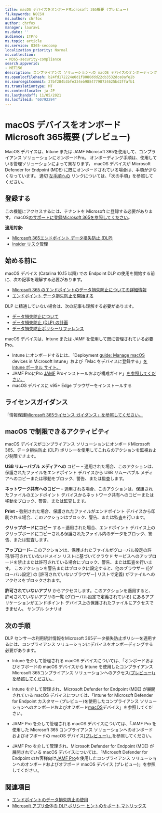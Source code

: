 ```yaml
---
title: macOS デバイスをオンボードMicrosoft 365概要 (プレビュー)
f1.keywords: NOCSH
ms.author: chrfox
author: chrfox
manager: laurawi
ms.date: ''
audience: ITPro
ms.topic: article
ms.service: O365-seccomp
localization_priority: Normal
ms.collection:
- M365-security-compliance
search.appverid:
- MET150
description: コンプライアンス ソリューションへの macOS デバイスのオンボーディングについて
ms.openlocfilehash: b24fd172224e0d1f8080ddd22cb3532dce0afe2b
ms.sourcegitcommit: 27bf284b3bfe334eb98847798734625bd2ffafb1
ms.translationtype: MT
ms.contentlocale: ja-JP
ms.lasthandoff: 11/05/2021
ms.locfileid: "60792294"
---
```

# <a name="onboard-macos-devices-into-microsoft-365-overview-preview"></a>macOS デバイスをオンボードMicrosoft 365概要 (プレビュー)

MacOS デバイスは、Intune または JAMF Microsoft 365を使用して、コンプライアンス ソリューションにオンボードPro。 オンボーディング手順は、使用している管理ソリューションによって異なります。 macOS デバイスが Microsoft Defender for Endpoint (MDE) に既にオンボードされている場合は、手順が少なくなっています。 適切 [な手順への](#next-steps) リンクについては、「次の手順」を参照してください。

## <a name="get-registered"></a>登録する

この機能にアクセスするには、テナントを Microsoft に登録する必要があります。 macOS[のサポートに登録Microsoft 365を参照してください](https://aka.ms/EndpointDLPIgnite21-Previews)。

**適用対象:**

- [Microsoft 365エンドポイント データ損失防止 (DLP)](./endpoint-dlp-learn-about.md)
- [Insider リスク管理](insider-risk-management.md#learn-about-insider-risk-management-in-microsoft-365)
<!--- [Insider risk management](insider-risk-management.md#learn-about-insider-risk-management-in-microsoft-365)-->

## <a name="before-you-begin"></a>始める前に

macOS デバイス (Catalina 10.15 以降) での Endpoint DLP の使用を開始する前に、次の記事を理解する必要があります。

- [Microsoft 365 のエンドポイントのデータ損失防止についての詳細情報](endpoint-dlp-learn-about.md#learn-about-microsoft-365-endpoint-data-loss-prevention)
- [エンドポイント データ損失防止を開始する](endpoint-dlp-getting-started.md#get-started-with-endpoint-data-loss-prevention)

DLP に精通していない場合は、次の記事も理解する必要があります。

- [データ損失防止について](dlp-learn-about-dlp.md#learn-about-data-loss-prevention)
- [データ損失防止 (DLP) の計画](dlp-overview-plan-for-dlp.md#plan-for-data-loss-prevention-dlp)
- [データ損失防止ポリシーリファレンス](dlp-policy-reference.md#data-loss-prevention-policy-reference)

macOS デバイスは、Intune または JAMF を使用して既に管理されている必要Pro。
 
- Intune にオンボードするには、「Deployment [guide: Manage macOS](/mem/intune/fundamentals/deployment-guide-platform-macos) devices in Microsoft Intune」および「Mac をデバイスに登録する」[をIntune ポータル サイト。](/mem/intune/user-help/enroll-your-device-in-intune-macos-cp) 
- JAMF ProにPro [JAMF](https://www.jamf.com/resources/product-documentation/jamf-pro-administrators-guide/) Proインストールおよび構成ガイド」[を参照してください。](https://www.jamf.com/resources/product-documentation/jamf-pro-installation-guide-for-mac/)
- macOS デバイスに v95+ Edge ブラウザーをインストールする 

## <a name="licensing-guidance"></a>ライセンスガイダンス

「情報保護[Microsoft 365ライセンス ガイダンス」を参照してください。](/office365/servicedescriptions/microsoft-365-service-descriptions/microsoft-365-tenantlevel-services-licensing-guidance/microsoft-365-security-compliance-licensing-guidance#information-protection)

## <a name="activities-that-can-be-restricted-on-macos"></a>macOS で制限できるアクティビティ 

macOS デバイスがコンプライアンス ソリューションにオンボードMicrosoft 365、データ損失防止 (DLP) ポリシーを使用してこれらのアクションを監視および制限できます。

**USB リムーバブル メディアへの** コピー – 適用された場合、このアクションは、保護されたファイルをエンドポイント デバイスから USB リムーバブル メディアへのコピーまたは移動をブロック、警告、または監査します。 

**ネットワーク共有へのコピー** – 適用される場合、このアクションは、保護されたファイルのエンドポイント デバイスからネットワーク共有へのコピーまたは移動をブロック、警告、または監査します。 

**Print** – 強制された場合、保護されたファイルがエンドポイント デバイスから印刷される場合、このアクションはブロック、警告、または監査を行います。 

**クリップボードにコピー** する – 適用された場合、エンドポイント デバイス上のクリップボードにコピーされる保護されたファイル内のデータをブロック、警告、または監査します。 

**アップロード**– このアクションは、保護されたファイルがグローバル設定の許可/許可されていないドメイン リストに基づいてクラウド サービスへのアップロードを禁止または許可されている場合にブロック、警告、または監査を行います。 このアクションを警告またはブロックに設定すると、他のブラウザー ([グローバル設定] の [許可されていないブラウザー] リストで定義) がファイルへのアクセスをブロックされます。 

**許可されていないアプリ** からアクセスします。このアクションを適用すると、許可されていないアプリの一覧 (グローバル設定で定義されている) にあるアプリケーションがエンドポイント デバイス上の保護されたファイルにアクセスできません。 サンプル シナリオ 

## <a name="next-steps"></a>次の手順

DLP センサーの利用統計情報をMicrosoft 365データ損失防止ポリシーを適用するには、コンプライアンス ソリューションにデバイスをオンボーディングする必要があります。 

- Intune を介して管理される macOS デバイスについては、「オンボードおよびオフボードの macOS デバイスから Intune を使用したコンプライアンス Microsoft 365コンプライアンス ソリューションへのアクセス[(プレビュー)」を参照してください。](device-onboarding-offboarding-macos-intune.md#onboard-and-offboard-macos-devices-into-microsoft-365-compliance-solutions-using-intune-preview)

- Intune を介して管理され、Microsoft Defender for Endpoint (MDE) が展開されている macOS デバイスについては、「Intune for Microsoft Defender for Endpoint カスタマー (プレビュー)を使用したコンプライアンス ソリューションへのオンボードおよびオフボード[macOS](device-onboarding-offboarding-macos-intune-mde.md#onboard-and-offboard-macos-devices-into-compliance-solutions-using-intune-for-microsoft-defender-for-endpoint-customers-preview)デバイス」を参照してください。

- JAMF Pro を介して管理される macOS デバイスについては、「JAMF Pro を使用した Microsoft 365 コンプライアンス ソリューションへのオンボードおよびオフボードの macOS デバイス[(プレビュー)」](device-onboarding-offboarding-macos-jamfpro.md#onboard-and-offboard-macos-devices-into-microsoft-365-compliance-solutions-using-jamf-pro-preview)を参照してください。

- JAMF Pro を介して管理され、Microsoft Defender for Endpoint (MDE) が展開されている macOS デバイスについては、「Microsoft Defender for Endpoint のお客様向け[JAMF Pro](device-onboarding-offboarding-macos-jamfpro-mde.md#onboard-and-offboard-macos-devices-into-compliance-solutions-using-jamf-pro-for-microsoft-defender-for-endpoint-customers-preview)を使用したコンプライアンス ソリューションへのオンボードおよびオフボード macOS デバイス (プレビュー)」を参照してください。


## <a name="related-topics"></a>関連項目

- [エンドポイントのデータ損失防止の使用](endpoint-dlp-using.md#using-endpoint-data-loss-prevention)
- [Microsoft アプリ全体の DLP ポリシー ヒントのサポート マトリックス](dlp-policy-tips-reference.md#support-matrix-for-dlp-policy-tips-across-microsoft-apps)
